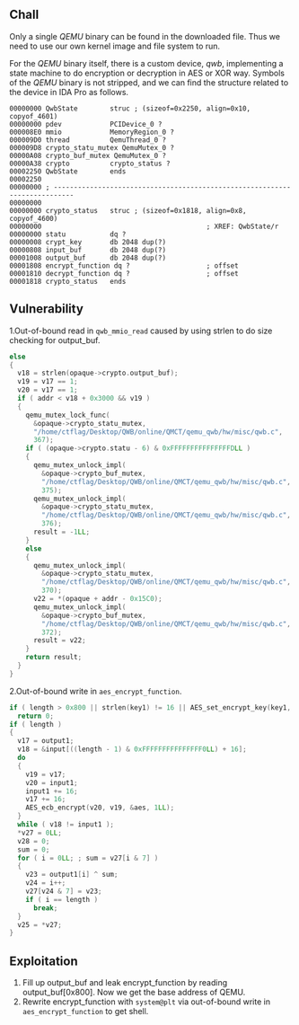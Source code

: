 ## Chall

Only a single *QEMU* binary can be found in the downloaded file. Thus we need to use our own kernel image and file system to run. 

For the *QEMU* binary itself, there is a custom device, *qwb*, implementing a state machine to do encryption or decryption in AES or XOR way. Symbols of the *QEMU* binary is not stripped, and we can find the structure related to the device in IDA Pro as follows.

```
00000000 QwbState        struc ; (sizeof=0x2250, align=0x10, copyof_4601)
00000000 pdev            PCIDevice_0 ?
000008E0 mmio            MemoryRegion_0 ?
000009D0 thread          QemuThread_0 ?
000009D8 crypto_statu_mutex QemuMutex_0 ?
00000A08 crypto_buf_mutex QemuMutex_0 ?
00000A38 crypto          crypto_status ?
00002250 QwbState        ends
00002250
00000000 ; ---------------------------------------------------------------------------
00000000
00000000 crypto_status   struc ; (sizeof=0x1818, align=0x8, copyof_4600)
00000000                                         ; XREF: QwbState/r
00000000 statu           dq ?
00000008 crypt_key       db 2048 dup(?)
00000808 input_buf       db 2048 dup(?)
00001008 output_buf      db 2048 dup(?)
00001808 encrypt_function dq ?                   ; offset
00001810 decrypt_function dq ?                   ; offset
00001818 crypto_status   ends
```

## Vulnerability

1.Out-of-bound read in `qwb_mmio_read` caused by using strlen to do size checking for output_buf.

```C
else
{
  v18 = strlen(opaque->crypto.output_buf);
  v19 = v17 == 1;
  v20 = v17 == 1;
  if ( addr < v18 + 0x3000 && v19 )
  {
    qemu_mutex_lock_func(
      &opaque->crypto_statu_mutex,
      "/home/ctflag/Desktop/QWB/online/QMCT/qemu_qwb/hw/misc/qwb.c",
      367);
    if ( (opaque->crypto.statu - 6) & 0xFFFFFFFFFFFFFFFDLL )
    {
      qemu_mutex_unlock_impl(
        &opaque->crypto_buf_mutex,
        "/home/ctflag/Desktop/QWB/online/QMCT/qemu_qwb/hw/misc/qwb.c",
        375);
      qemu_mutex_unlock_impl(
        &opaque->crypto_statu_mutex,
        "/home/ctflag/Desktop/QWB/online/QMCT/qemu_qwb/hw/misc/qwb.c",
        376);
      result = -1LL;
    }
    else
    {
      qemu_mutex_unlock_impl(
        &opaque->crypto_statu_mutex,
        "/home/ctflag/Desktop/QWB/online/QMCT/qemu_qwb/hw/misc/qwb.c",
        370);
      v22 = *(opaque + addr - 0x15C0);
      qemu_mutex_unlock_impl(
        &opaque->crypto_buf_mutex,
        "/home/ctflag/Desktop/QWB/online/QMCT/qemu_qwb/hw/misc/qwb.c",
        372);
      result = v22;
    }
    return result;
  }
}
```

2.Out-of-bound write in `aes_encrypt_function`.

```C
if ( length > 0x800 || strlen(key1) != 16 || AES_set_encrypt_key(key1, 128LL, &aes) < 0 )
  return 0;
if ( length )
{
  v17 = output1;
  v18 = &input[((length - 1) & 0xFFFFFFFFFFFFFFF0LL) + 16];
  do
  {
    v19 = v17;
    v20 = input1;
    input1 += 16;
    v17 += 16;
    AES_ecb_encrypt(v20, v19, &aes, 1LL);
  }
  while ( v18 != input1 );
  *v27 = 0LL;
  v28 = 0;
  sum = 0;
  for ( i = 0LL; ; sum = v27[i & 7] )
  {
    v23 = output1[i] ^ sum;
    v24 = i++;
    v27[v24 & 7] = v23;
    if ( i == length )
      break;
  }
  v25 = *v27;
}
```

## Exploitation

1. Fill up output_buf and leak encrypt_function by reading output_buf[0x800]. Now we get the base address of QEMU.
2. Rewrite encrypt_function with `system@plt` via out-of-bound write in `aes_encrypt_function` to get shell.

